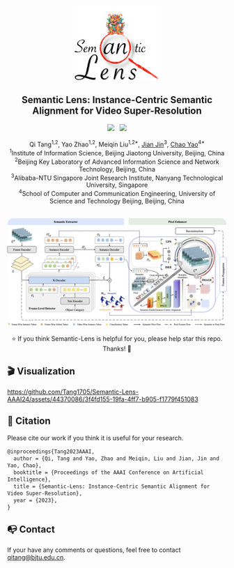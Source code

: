 
<p align="center">
    <img src="assets/icon.png" width="200">
</p>

<h2 align="center">Semantic Lens: Instance-Centric Semantic Alignment for Video Super-Resolution</h2>

<div align="center">
 <a href='https://arxiv.org/abs/2312.07823'><img src='https://img.shields.io/badge/arXiv-2312.07823-B31B1B.svg'></a> &nbsp;&nbsp;<img src="https://visitor-badge.laobi.icu/badge?page_id=Tang1705.Semantic-Lens-AAAI24">

</div>

<br>

<div align="center">
<span >Qi Tang<sup>1,2</sup>, Yao Zhao<sup>1,2</sup>, Meiqin Liu<sup>1,2*</sup>, <a href="https://jianjin008.github.io">Jian Jin</a><sup>3</sup>, <a href="https://yaochao1986.github.io">Chao Yao</a><sup>4*</sup></span></div>

<div align="center">
<sup>1</sup>Institute of Information Science, Beijing Jiaotong University, Beijing, China<br>
<sup>2</sup>Beijing Key Laboratory of Advanced Information Science and Network Technology, Beijing, China<br>
<sup>3</sup>Alibaba-NTU Singapore Joint Research Institute, Nanyang Technological University, Singapore<br>
<sup>4</sup>School of Computer and Communication Engineering, University of Science and Technology Beijing, Beijing, China
</div>

<br>

<p align="center">
    <img src="assets/framework.png" style="border-radius: 15px">
</p>

<div align="center">
⭐ If you think Semantic-Lens is helpful for you, please help star this repo. Thanks! 🤗
</div>

## 🎬 Visualization

https://github.com/Tang1705/Semantic-Lens-AAAI24/assets/44370086/3f4fd155-19fa-4ff7-b905-f1779f451083

## 📎 Citation

Please cite our work if you think it is useful for your research.

```
@inproceedings{Tang2023AAAI,
  author = {Qi, Tang and Yao, Zhao and Meiqin, Liu and Jian, Jin and Yao, Chao},
  booktitle = {Proceedings of the AAAI Conference on Artificial Intelligence},
  title = {Semantic-Lens: Instance-Centric Semantic Alignment for Video Super-Resolution},
  year = {2023},
}
```

## 📭 Contact

If your have any comments or questions, feel free to contact qitang@bjtu.edu.cn.

